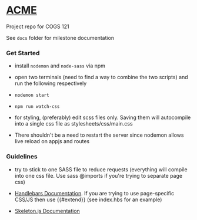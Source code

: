 # [ACME](acme-cogs121.herokuapp.com)

Project repo for COGS 121

See `docs` folder for milestone documentation

### Get Started

- install `nodemon` and `node-sass` via npm

- open two terminals (need to find a way to combine the two scripts) and run the following respectively

- `nodemon start`

- `npm run watch-css`

- for styling, (preferably) edit scss files only. Saving them will autocompile into a single css file as stylesheets/css/main.css

- There shouldn't be a need to restart the server since nodemon allows live reload on appjs and routes

### Guidelines

- try to stick to one SASS file to reduce requests (everything will compile into one css file. Use sass @imports if you're trying to separate page css)

- [Handlebars Documentation](http://handlebarsjs.com/). If you are trying to use page-specific CSS/JS then use {{#extend}} (see index.hbs for an example)

- [Skeleton.js Documentation](http://getskeleton.com/)
